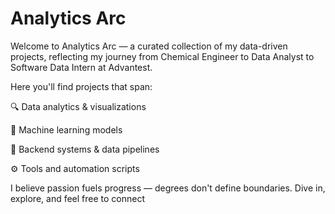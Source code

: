 # Analytics Arc

Welcome to Analytics Arc — a curated collection of my data-driven projects, reflecting my journey from Chemical Engineer to Data Analyst to Software Data Intern at Advantest.

Here you'll find projects that span:

🔍 Data analytics & visualizations

🧠 Machine learning models

💾 Backend systems & data pipelines

⚙️ Tools and automation scripts

I believe passion fuels progress — degrees don't define boundaries. Dive in, explore, and feel free to connect
